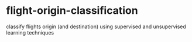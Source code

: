 # flight-origin-classification
classify flights origin (and destination) using supervised and unsupervised learning techniques
